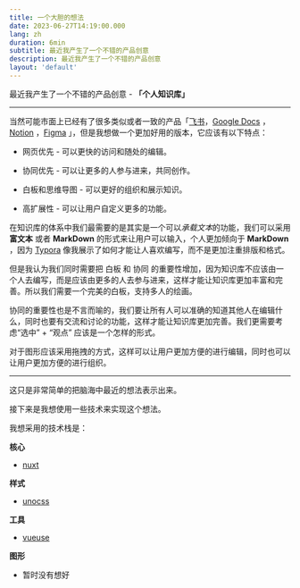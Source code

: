 ```yaml
---
title: 一个大胆的想法
date: 2023-06-27T14:19:00.000
lang: zh
duration: 6min
subtitle: 最近我产生了一个不错的产品创意
description: 最近我产生了一个不错的产品创意
layout: 'default'
---
```


最近我产生了一个不错的产品创意 - **「个人知识库」**

---

当然可能市面上已经有了很多类似或者一致的产品「[飞书](https://www.feishu.cn/)，[Google Docs](https://www.google.com/docs/about/) ，[Notion](https://www.notion.so/product?fredir=1) ，[Figma](https://www.figma.com) 」，但是我想做一个更加好用的版本，它应该有以下特点：

- 网页优先 - 可以更快的访问和随处的编辑。

- 协同优先 - 可以让更多的人参与进来，共同创作。

- 白板和思维导图 - 可以更好的组织和展示知识。

- 高扩展性 - 可以让用户自定义更多的功能。

在知识库的体系中我们最需要的是其实是一个可以*承载文本*的功能，我们可以采用 **富文本** 或者 **MarkDown** 的形式来让用户可以输入，个人更加倾向于 **MarkDown** ，因为 [Typora](https://typora.io/) 像我展示了如何才能让人喜欢编写，而不是更加注重排版和格式。

但是我认为我们同时需要把 白板 和 协同 的重要性增加，因为知识库不应该由一个人去编写，而是应该由更多的人去参与进来，这样才能让知识库更加丰富和完善。所以我们需要一个完美的白板，支持多人的绘画。

协同的重要性也是不言而喻的，我们要让所有人可以准确的知道其他人在编辑什么，同时也要有交流和讨论的功能，这样才能让知识库更加完善。我们更需要考虑“选中” + “观点” 应该是一个怎样的形式。

对于图形应该采用拖拽的方式，这样可以让用户更加方便的进行编辑，同时也可以让用户更加方便的进行组织。

---

这只是非常简单的把脑海中最近的想法表示出来。

接下来是我想使用一些技术来实现这个想法。

我想采用的技术栈是：

**核心**

- [nuxt](https://nuxt.com/)

**样式**

- [unocss](https://unocss.dev/)

**工具**

- [vueuse](https://vueuse.org/)

**图形**

- 暂时没有想好


